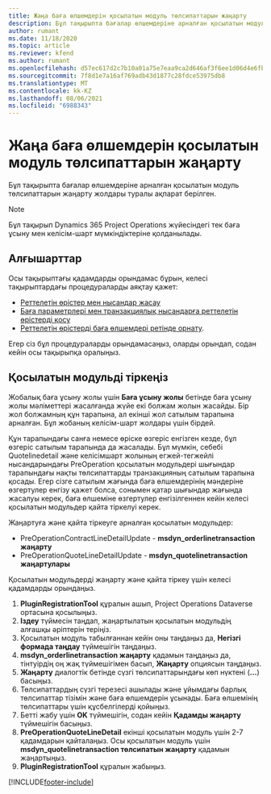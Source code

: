 ```yaml
---
title: Жаңа баға өлшемдерін қосылатын модуль төлсипаттарын жаңарту
description: Бұл тақырыпта бағалар өлшемдеріне арналған қосылатын модуль төлсипаттарын жаңарту жолдары туралы ақпарат берілген.
author: rumant
ms.date: 11/18/2020
ms.topic: article
ms.reviewer: kfend
ms.author: rumant
ms.openlocfilehash: d57ec617d2c7b10a01a75e7eaa9ca2d646af3f6ee1d06d4e6fb228fc0533da27
ms.sourcegitcommit: 7f8d1e7a16af769adb43d1877c28fdce53975db8
ms.translationtype: MT
ms.contentlocale: kk-KZ
ms.lasthandoff: 08/06/2021
ms.locfileid: "6988343"
---
```

# <a name="update-plug-in-attributes-with-new-pricing-dimensions"></a>Жаңа баға өлшемдерін қосылатын модуль төлсипаттарын жаңарту

Бұл тақырыпта бағалар өлшемдеріне арналған қосылатын модуль төлсипаттарын жаңарту жолдары туралы ақпарат берілген.

> [!NOTE]
> Бұл тақырып Dynamics 365 Project Operations жүйесіндегі тек баға ұсыну мен келісім-шарт мүмкіндіктеріне қолданылады.

## <a name="prerequisites"></a>Алғышарттар
Осы тақырыптағы қадамдарды орындамас бұрын, келесі тақырыптардағы процедураларды аяқтау қажет:

  - [Реттелетін өрістер мен нысандар жасау](create-custom-fields-entities-pricing-dimensions.md) 
  - [Баға параметрлері мен транзакциялық нысандарға реттелетін өрістерді қосу ](add-custom-fields-price-setup-transactional-entities.md)
  - [Реттелетін өрістерді баға өлшемдері ретінде орнату](set-up-custom-fields-pricing-dimensions.md). 
  
Егер сіз бұл процедураларды орындамасаңыз, оларды орындап, содан кейін осы тақырыпқа оралыңыз.

## <a name="register-a-plug-in"></a>Қосылатын модульді тіркеңіз
Жобалық баға ұсыну жолы үшін **Баға ұсыну жолы** бетінде баға ұсыну жолы мәліметтері жасалғанда жүйе екі болжам жолын жасайды. Бір жол болжамның құн тарапына, ал екінші жол сатылым тарапына арналған. Бұл жобаның келісім-шарт жолдары үшін бірдей.

Құн тарапындағы санға немесе өріске өзгеріс енгізген кезде, бұл өзгеріс сатылым тарапында да жасалады. Бұл мүмкін, себебі Quotelinedetail және келісімшарт жолының егжей-тегжейлі нысандарындағы PreOperation қосылатын модульдері шығындар тарапындағы нақты төлсипаттарды транзакцияның сатылым тарапына қосады. Егер сізге сатылым жағында баға өлшемдерінің мәндеріне өзгертулер енгізу қажет болса, сонымен қатар шығындар жағында жасалуы керек, баға өлшеміне өзгертулер енгізілгеннен кейін келесі қосылатын модульдер қайта тіркелуі керек.

Жаңартуға және қайта тіркеуге арналған қосылатын модульдер:

- PreOperationContractLineDetailUpdate - **msdyn_orderlinetransaction жаңарту**
- PreOperationQuoteLineDetailUpdate - **msdyn_quotelinetransaction жаңартулары**

Қосылатын модульдерді жаңарту және қайта тіркеу үшін келесі қадамдарды орындаңыз.

1. **PluginRegistrationTool** құралын ашып, Project Operations Dataverse ортасына қосылыңыз.
2. **Іздеу** түймесін таңдап, жаңартылатын қосылатын модульдің алғашқы әріптерін теріңіз.
3. Қосылатын модуль табылғаннан кейін оны таңдаңыз да, **Негізгі формада таңдау** түймешігін таңдаңыз.
4. **msdyn_orderlinetransaction жаңарту** қадамын таңдаңыз да, тінтуірдің оң жақ түймешігімен басып, **Жаңарту** опциясын таңдаңыз.
5. **Жаңарту** диалогтік бетінде сүзгі төлсипаттарындағы көп нүктені (**…**) басыңыз.
6. Төлсипаттардың сүзгі терезесі ашылады және ұйымдағы барлық төлсипаттар тізімін және баға өлшемдерін ұсынады. Баға өлшемінің төлсипаттары үшін құсбелгілерді қойыңыз.
7. Бетті жабу үшін **OK** түймешігін, содан кейін **Қадамды жаңарту** түймешігін басыңыз.
8. **PreOperationQuoteLineDetail** екінші қосылатын модуль үшін 2-7 қадамдарын қайталаңыз. Осы қосылатын модуль үшін **msdyn_quotelinetransaction төлсипатын жаңарту** қадамын жаңартыңыз.
9. **PluginRegistrationTool** құралын жабыңыз.


[!INCLUDE[footer-include](../includes/footer-banner.md)]